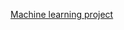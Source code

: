 [Machine learning project](https://public.tableau.com/app/profile/aqib.shaikh1939/viz/Traffic_Crash_Analysis_Project/Dashboard1)
